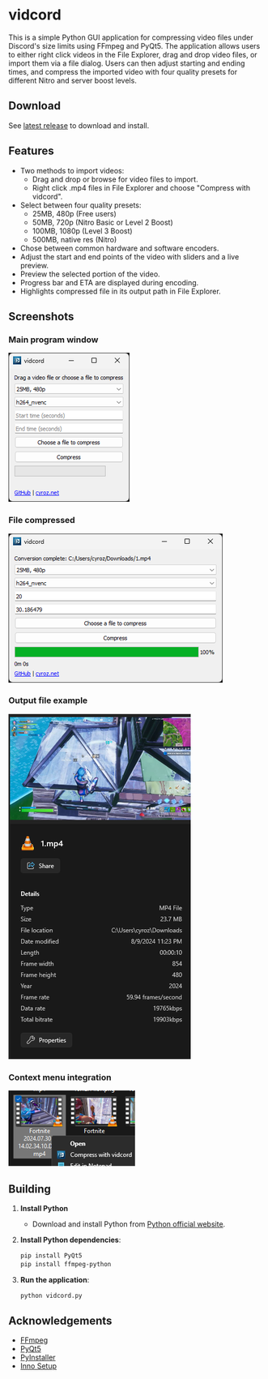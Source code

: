 # vidcord

This is a simple Python GUI application for compressing video files under Discord's size limits using FFmpeg and PyQt5. The application allows users to either right click videos in the File Explorer, drag and drop video files, or import them via a file dialog. Users can then adjust starting and ending times, and compress the imported video with four quality presets for different Nitro and server boost levels.

## Download

See [latest release](https://github.com/cyroz1/vidcord/releases/latest) to download and install.

## Features

- Two methods to import videos:
  - Drag and drop or browse for video files to import.
  - Right click .mp4 files in File Explorer and choose "Compress with vidcord".
- Select between four quality presets:
  - 25MB, 480p (Free users)
  - 50MB, 720p (Nitro Basic or Level 2 Boost)
  - 100MB, 1080p (Level 3 Boost)
  - 500MB, native res (Nitro)
- Chose between common hardware and software encoders.
- Adjust the start and end points of the video with sliders and a live preview.
- Preview the selected portion of the video.
- Progress bar and ETA are displayed during encoding.
- Highlights compressed file in its output path in File Explorer.

## Screenshots

### Main program window

![Main program window](screenshots/main%20window.png)
### File compressed

![File imported](screenshots/compressed.png)
### Output file example

![Output file example](screenshots/output%20file%20example.png)
### Context menu integration

![Context menu integration](screenshots/context.png)

## Building

1. **Install Python**
   - Download and install Python from [Python official website](https://www.python.org/downloads/).

2. **Install Python dependencies**:
   ```sh
   pip install PyQt5
   pip install ffmpeg-python
   ```

3. **Run the application**:
   ```sh
   python vidcord.py
   ```

## Acknowledgements

- [FFmpeg](https://ffmpeg.org/)
- [PyQt5](https://pypi.org/project/PyQt5/)
- [PyInstaller](https://www.pyinstaller.org/)
- [Inno Setup](https://jrsoftware.org/isinfo.php)
